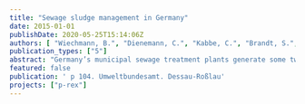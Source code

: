 ```yaml
---
title: "Sewage sludge management in Germany"
date: 2015-01-01
publishDate: 2020-05-25T15:14:06Z
authors: [ "Wiechmann, B.", "Dienemann, C.", "Kabbe, C.", "Brandt, S.", "Vogel, I.", "Roskosch, A." ]
publication_types: ["5"]
abstract: "Germany’s municipal sewage treatment plants generate some two million tons of dry sewage sludge annually, with the proportion of thermally treated sewage sludge increasing from 31.5 per cent in 2004 to more than 54 % in 2011. Sludge, which is usually incinerated or used as agricultural fertilizer, contains a whole series of harmful substances that complicate the task of sludge management. But sludge also contains a number of nutrients such as phosphorus, nitrogen and potassium. Hence the goal of sewage sludge management is to remove sludge pollutants while retaining sludge nutrients. Sewage sludge undergoes thermal recycling at facilities such as sewage sludge mono-incineration plants, cement plants and coal fired power plants. Sewage sludge utilization for farming purposes has plateaued of late (2006 to 2011) at around 29 %, an evolution attributable to more stringent quality standards for sewage sludge. However, sewage sludge is set to take on greater importance as a raw material, mainly due to the increased concentrations of phosphorous it contains. This pamphlet discusses the potential offered by sewage sludge and the ways it can be used sustainably. The pamphlet also describes the current status of sewage sludge management in Germany, with particular emphasis on the extent to which sludge use as a fertilizer can be reduced without foregoing phosphorous and other sludge nutrients. Over the next one to two decades, Germany needs to wean itself away from using sewage sludge for farming and at the same time efficiently leveraging the potential for using sewage sludge as a low cost fertilizer."
featured: false
publication: ' p 104. Umweltbundesamt. Dessau-Roßlau'
projects: ["p-rex"]
---
```


